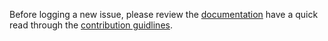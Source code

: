 Before logging a new issue, please review the [documentation](https://github.com/AppMetrics/Docs.V2.Hugo) have a quick read through the [contribution guidlines](https://github.com/alhardy/AppMetrics/blob/main/CONTRIBUTING.md).
